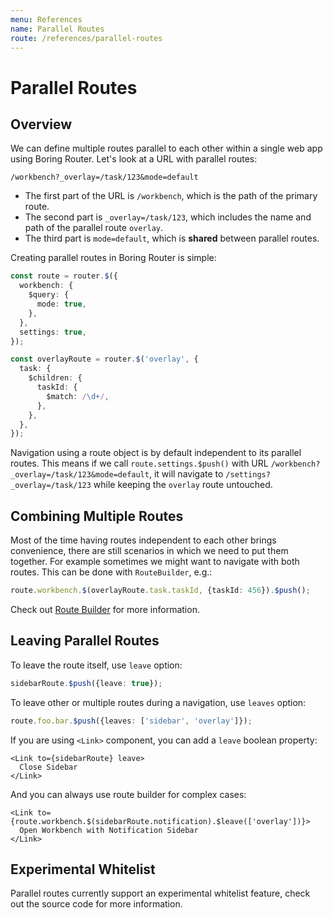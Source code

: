 ```yaml
---
menu: References
name: Parallel Routes
route: /references/parallel-routes
---
```


# Parallel Routes

## Overview

We can define multiple routes parallel to each other within a single web app using Boring Router. Let's look at a URL with parallel routes:

```
/workbench?_overlay=/task/123&mode=default
```

- The first part of the URL is `/workbench`, which is the path of the primary route.
- The second part is `_overlay=/task/123`, which includes the name and path of the parallel route `overlay`.
- The third part is `mode=default`, which is **shared** between parallel routes.

Creating parallel routes in Boring Router is simple:

```ts
const route = router.$({
  workbench: {
    $query: {
      mode: true,
    },
  },
  settings: true,
});

const overlayRoute = router.$('overlay', {
  task: {
    $children: {
      taskId: {
        $match: /\d+/,
      },
    },
  },
});
```

Navigation using a route object is by default independent to its parallel routes. This means if we call `route.settings.$push()` with URL `/workbench?_overlay=/task/123&mode=default`, it will navigate to `/settings?_overlay=/task/123` while keeping the `overlay` route untouched.

## Combining Multiple Routes

Most of the time having routes independent to each other brings convenience, there are still scenarios in which we need to put them together. For example sometimes we might want to navigate with both routes. This can be done with `RouteBuilder`, e.g.:

```ts
route.workbench.$(overlayRoute.task.taskId, {taskId: 456}).$push();
```

Check out [Route Builder](/references/route-builder) for more information.

## Leaving Parallel Routes

To leave the route itself, use `leave` option:

```ts
sidebarRoute.$push({leave: true});
```

To leave other or multiple routes during a navigation, use `leaves` option:

```ts
route.foo.bar.$push({leaves: ['sidebar', 'overlay']});
```

If you are using `<Link>` component, you can add a `leave` boolean property:

```tsx
<Link to={sidebarRoute} leave>
  Close Sidebar
</Link>
```

And you can always use route builder for complex cases:

```tsx
<Link to={route.workbench.$(sidebarRoute.notification).$leave(['overlay'])}>
  Open Workbench with Notification Sidebar
</Link>
```

## Experimental Whitelist

Parallel routes currently support an experimental whitelist feature, check out the source code for more information.
